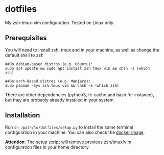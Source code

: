# dotfiles

My zsh-tmux-vim configuration. Tested on Linux only.

## Prerequisites

You will need to install zsh, tmux and in your machine, as well as change the default shell to zsh

```
##On debian-based distros (e.g. Ubuntu):
sudo apt update && sudo apt install zsh tmux vim && chsh -s (which zsh)

##On arch-based distros (e.g. Manjaro):
sudo pacman -Syu zsh tmux vim && chsh -s (which zsh)
```

There are other dependencies (python3, fc-cache and bash for instance), but they are probably already installed in your system.

## Installation

Run `sh /path/to/dotfiles/setup.py` to install the same terminal configuration in your machine. You can also check the [docker image](https://hub.docker.com/repository/docker/gavieira/myterminal). 

**Attention**: The setup script will remove previous zsh/tmux/vim configuration files in your home directory.
